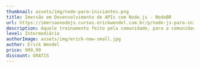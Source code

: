 ```yaml
---
thumbnail: assets/img/node-para-iniciantes.png
title: Imersão em Desenvolvimento de APIs com Node.js - NodeBR
url: https://imersaonodejs.cursos.erickwendel.com.br/p/node-js-para-iniciantes-nodebr?origin=CursoErickWendel
description: Aquele treinamento feito pela comunidade, para a comunidade!
level: Intermediário
authorImage: assets/img/erick-new-small.jpg
author: Erick Wendel
price: 999,99
discount: GRATIS
---
```

